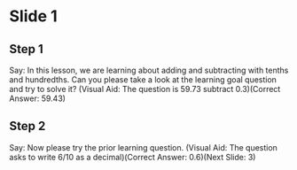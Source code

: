 # Slide 1

## Step 1

Say: In this lesson, we are learning about adding and subtracting with tenths and hundredths. Can you please take a look at the learning goal question and try to solve it? (Visual Aid: The question is 59.73 subtract 0.3)(Correct Answer: 59.43)

## Step 2

Say: Now please try the prior learning question. (Visual Aid: The question asks to write 6/10 as a decimal)(Correct Answer: 0.6)(Next Slide: 3)

